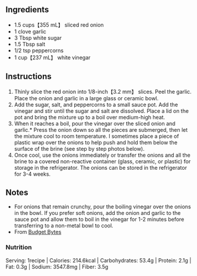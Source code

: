 ## Ingredients
-   1.5 cups​【355 mL】 sliced red onion
-   1 clove garlic
-   3 Tbsp white sugar
-   1.5 Tbsp salt
-   1/2 tsp peppercorns
-   1 cup​【237 mL】 white vinegar

## Instructions
1. Thinly slice the red onion into 1/8-inch​【3.2 mm】 slices. Peel the garlic. Place the onion and garlic in a large glass or ceramic bowl.
2. Add the sugar, salt, and peppercorns to a small sauce pot. Add the vinegar and stir until the sugar and salt are dissolved. Place a lid on the pot and bring the mixture up to a boil over medium-high heat. 
3. When it reaches a boil, pour the vinegar over the sliced onion and garlic.* Press the onion down so all the pieces are submerged, then let the mixture cool to room temperature. I sometimes place a piece of plastic wrap over the onions to help push and hold them below the surface of the brine (see step by step photos below).
4. Once cool, use the onions immediately or transfer the onions and all the brine to a covered non-reactive container (glass, ceramic, or plastic) for storage in the refrigerator. The onions can be stored in the refrigerator for 3-4 weeks.


## Notes
+ For onions that remain crunchy, pour the boiling vinegar over the onions in the bowl. If you prefer soft onions, add the onion and garlic to the sauce pot and allow them to boil in the vinegar for 1-2 minutes before transferring to a non-metal bowl to cool.
+ From [Budget Bytes](https://www.budgetbytes.com/pickled-red-onions/)
### Nutrition

Serving: 1recipe | Calories: 214.6kcal | Carbohydrates: 53.4g | Protein: 2.1g | Fat: 0.3g | Sodium: 3547.8mg | Fiber: 3.5g